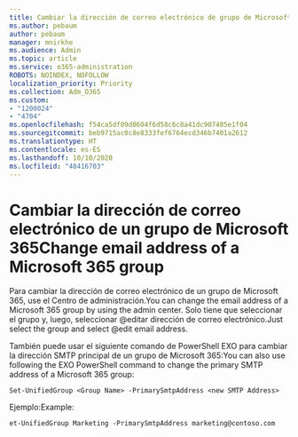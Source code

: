 ```yaml
---
title: Cambiar la dirección de correo electrónico de grupo de Microsoft 365
ms.author: pebaum
author: pebaum
manager: mnirkhe
ms.audience: Admin
ms.topic: article
ms.service: o365-administration
ROBOTS: NOINDEX, NOFOLLOW
localization_priority: Priority
ms.collection: Adm_O365
ms.custom:
- "1200024"
- "4704"
ms.openlocfilehash: f54ca5df09d0604f6d58c6c8a41dc907485e1f04
ms.sourcegitcommit: beb9715ac0c8e8333fef6764ecd346b7401a2612
ms.translationtype: HT
ms.contentlocale: es-ES
ms.lasthandoff: 10/10/2020
ms.locfileid: "48416703"
---
```

# <a name="change-email-address-of-a-microsoft-365-group"></a><span data-ttu-id="389b0-102">Cambiar la dirección de correo electrónico de un grupo de Microsoft 365</span><span class="sxs-lookup"><span data-stu-id="389b0-102">Change email address of a Microsoft 365 group</span></span>

<span data-ttu-id="389b0-103">Para cambiar la dirección de correo electrónico de un grupo de Microsoft 365, use el Centro de administración.</span><span class="sxs-lookup"><span data-stu-id="389b0-103">You can change the email address of a Microsoft 365 group by using the admin center.</span></span> <span data-ttu-id="389b0-104">Solo tiene que seleccionar el grupo y, luego, seleccionar @editar dirección de correo electrónico.</span><span class="sxs-lookup"><span data-stu-id="389b0-104">Just select the group and select @edit email address.</span></span>

<span data-ttu-id="389b0-105">También puede usar el siguiente comando de PowerShell EXO para cambiar la dirección SMTP principal de un grupo de Microsoft 365:</span><span class="sxs-lookup"><span data-stu-id="389b0-105">You can also use following the EXO PowerShell command to change the primary SMTP address of a Microsoft 365 group:</span></span>

`Set-UnifiedGroup <Group Name> -PrimarySmtpAddress <new SMTP Address>`

<span data-ttu-id="389b0-106">Ejemplo:</span><span class="sxs-lookup"><span data-stu-id="389b0-106">Example:</span></span>

`et-UnifiedGroup Marketing -PrimarySmtpAddress marketing@contoso.com`

